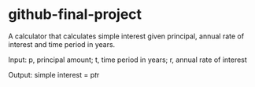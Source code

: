 # github-final-project

A calculator that calculates simple interest given principal, annual rate of interest and time period in years.

Input:
	p, principal amount;
 	t, time period in years;
	r, annual rate of interest

Output:
	simple interest = p*t*r
